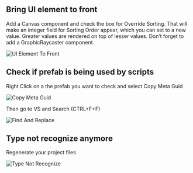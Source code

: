## Bring UI element to front

Add a Canvas component and check the box for Override Sorting. That will make an integer field for Sorting Order appear, which you can set to a new value. Greater values are rendered on top of lesser values. Don’t forget to add a GraphicRaycaster component.

<img src="/img/UIElementToFront/UIElementToFront.png" alt="UI Element To Front">

## Check if prefab is being used by scripts
Right Click on a the prefab you want to check and select Copy Meta Guid

<img src="/img/CopyMetaGuid/CopyMetaGuid.png" alt="Copy Meta Guid">

Then go to VS and Search (CTRL+F+F)

<img src="/img/CopyMetaGuid/FindAndReplace.png" alt="Find And Replace">

## Type not recognize anymore
Regenerate your project files

<img src="/img/TypeNotRecognize/TypeNotRecognize.png" alt="Type Not Recognize">
